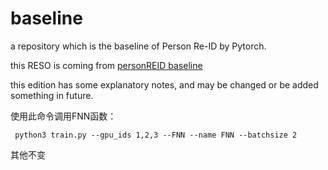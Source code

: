 # baseline
a repository which is the baseline of Person Re-ID by Pytorch.

this RESO is coming from [personREID baseline](https://github.com/layumi/Person_reID_baseline_pytorch)

this edition has some explanatory notes, and may be changed or be added something in future.

使用此命令调用FNN函数：
```commandline
 python3 train.py --gpu_ids 1,2,3 --FNN --name FNN --batchsize 2
```
其他不变
